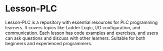# Lesson-PLC
Lesson-PLC is a repository with essential resources for PLC programming learners. It covers topics like Ladder Logic, I/O configuration, and communication. Each lesson has code examples and exercises, and users can ask questions and discuss with other learners. Suitable for both beginners and experienced programmers.
